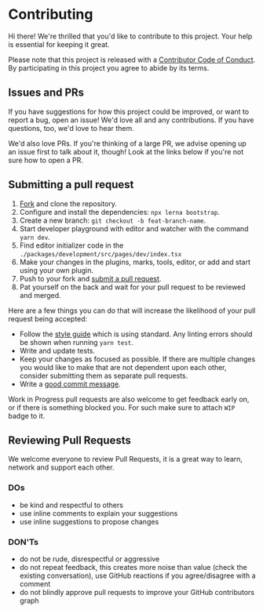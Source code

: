 # Contributing

[fork]: /fork
[pr]: /compare
[style]: https://standardjs.com/
[code-of-conduct]: CODE_OF_CONDUCT.md

Hi there! We're thrilled that you'd like to contribute to this project. Your help is essential for keeping it great.

Please note that this project is released with a [Contributor Code of Conduct][code-of-conduct]. By participating in this project you agree to abide by its terms.

## Issues and PRs

If you have suggestions for how this project could be improved, or want to report a bug, open an issue! We'd love all and any contributions. If you have questions, too, we'd love to hear them.

We'd also love PRs. If you're thinking of a large PR, we advise opening up an issue first to talk about it, though! Look at the links below if you're not sure how to open a PR.

## Submitting a pull request

1. [Fork][fork] and clone the repository.
1. Configure and install the dependencies: `npx lerna bootstrap`.
1. Create a new branch: `git checkout -b feat-branch-name`.
1. Start developer playground with editor and watcher with the command `yarn dev`.
1. Find editor initializer code in the `./packages/development/src/pages/dev/index.tsx`
1. Make your changes in the plugins, marks, tools, editor, or add and start using your own plugin.
1. Push to your fork and [submit a pull request][pr].
1. Pat yourself on the back and wait for your pull request to be reviewed and merged.

[//]: # "1. Make sure the tests pass on your machine: `yarn test`, note: these tests also apply the linter, so there's no need to lint separately."
[//]: # '1. Make your change, add tests, and make sure the tests still pass.'

Here are a few things you can do that will increase the likelihood of your pull request being accepted:

- Follow the [style guide][style] which is using standard. Any linting errors should be shown when running `yarn test`.
- Write and update tests.
- Keep your changes as focused as possible. If there are multiple changes you would like to make that are not dependent upon each other, consider submitting them as separate pull requests.
- Write a [good commit message](http://tbaggery.com/2008/04/19/a-note-about-git-commit-messages.html).

Work in Progress pull requests are also welcome to get feedback early on, or if there is something blocked you. For such make sure to attach `WIP` badge to it.

## Reviewing Pull Requests

We welcome everyone to review Pull Requests, it is a great way to learn, network and support each other.

### DOs

- be kind and respectful to others
- use inline comments to explain your suggestions
- use inline suggestions to propose changes

### DON'Ts

- do not be rude, disrespectful or aggressive
- do not repeat feedback, this creates more noise than value (check the existing conversation), use GitHub reactions if you agree/disagree with a comment
- do not blindly approve pull requests to improve your GitHub contributors graph

